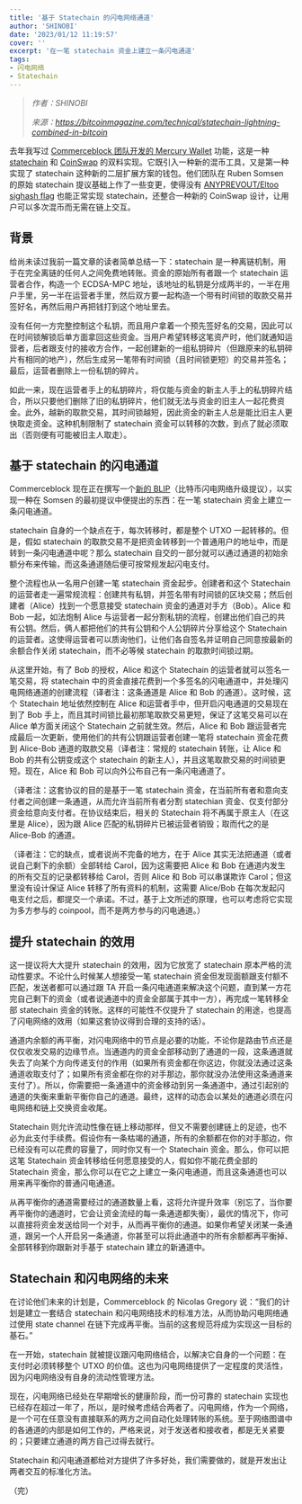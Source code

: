 ```yaml
---
title: '基于 Statechain 的闪电网络通道'
author: 'SHINOBI'
date: '2023/01/12 11:19:57'
cover: ''
excerpt: '在一笔 statechain 资金上建立一条闪电通道'
tags:
- 闪电网络
- Statechain
---
```



> *作者：SHINOBI*
> 
> *来源：<https://bitcoinmagazine.com/technical/statechain-lightning-combined-in-bitcoin>*



去年我写过 [Commerceblock 团队开发的 Mercury Wallet](https://bitcoinmagazine.com/technical/a-new-privacy-tool-for-bitcoin) 功能，这是一种 [statechain](https://bitcoinmagazine.com/technical/statechains-sending-keys-not-coins-to-scale-bitcoin-off-chain) 和 [CoinSwap](https://en.bitcoin.it/wiki/CoinSwap) 的双料实现。它既引入一种新的混币工具，又是第一种实现了 statechain 这种新的二层扩展方案的钱包。他们团队在 Ruben Somsen 的原始 statechain 提议基础上作了一些变更，使得没有 [ANYPREVOUT/Eltoo sighash flag](https://bitcoinmagazine.com/technical/how-sighash-anyprevout-and-eltoo-could-improve-the-lightning-network) 也能正常实现 statechain，还整合一种新的 CoinSwap 设计，让用户可以多次混币而无需在链上交互。

## 背景

给尚未读过我前一篇文章的读者简单总结一下：statechain 是一种离链机制，用于在完全离链的任何人之间免费地转账。资金的原始所有者跟一个 statechain 运营者合作，构造一个 ECDSA-MPC 地址，该地址的私钥是分成两半的，一半在用户手里，另一半在运营者手里，然后双方要一起构造一个带有时间锁的取款交易并签好名，再然后用户再把钱打到这个地址里去。

没有任何一方完整控制这个私钥，而且用户拿着一个预先签好名的交易，因此可以在时间锁解锁后单方面拿回这些资金。当用户希望转移这笔资产时，他们就通知运营者，后者跟支付的接收方合作，一起创建新的一组私钥碎片（但跟原来的私钥碎片有相同的地产），然后生成另一笔带有时间锁（且时间锁更短）的交易并签名；最后，运营者删除上一份私钥的碎片。

如此一来，现在运营者手上的私钥碎片，将仅能与资金的新主人手上的私钥碎片结合，所以只要他们删除了旧的私钥碎片，他们就无法与资金的旧主人一起花费资金。此外，越新的取款交易，其时间锁越短，因此资金的新主人总是能比旧主人更快取走资金。这种机制限制了 statechain 资金可以转移的次数，到点了就必须取出（否则便有可能被旧主人取走）。

## 基于 statechain 的闪电通道

Commerceblock 现在正在撰写一个[新的 BLIP](https://github.com/commerceblock/blip-XXXX/blob/main/blip-XXXX.md)（比特币闪电网络升级提议），以实现一种在 Somsen 的最初提议中便提出的东西：在一笔 statechain 资金上建立一条闪电通道。

statechain 自身的一个缺点在于，每次转移时，都是整个 UTXO 一起转移的。但是，假如 statechain 的取款交易不是把资金转移到一个普通用户的地址中，而是转到一条闪电通道中呢？那么 statechain 自交的一部分就可以通过通道的初始余额分布来传输，而这条通道随后便可按常规发起闪电支付。

整个流程也从一名用户创建一笔 statechain 资金起步。创建者和这个 Statechain 的运营者走一遍常规流程：创建共有私钥，并签名带有时间锁的区块交易；然后创建者（Alice）找到一个愿意接受 statechain 资金的通道对手方（Bob）。Alice 和 Bob 一起，如法炮制 Alice 与运营者一起分割私钥的流程，创建出他们自己的共有公钥。然后，俩人都把他们的共有公钥和个人公钥碎片分享给这个 Statechain 的运营者。这使得运营者可以质询他们，让他们各自签名并证明自己同意按最新的余额合作关闭 statechain，而不必等候 statechain 的取款时间锁过期。

从这里开始，有了 Bob 的授权，Alice 和这个 Statechain 的运营者就可以签名一笔交易，将 statechain 中的资金直接花费到一个多签名的闪电通道中，并处理闪电网络通道的创建流程（译者注：这条通道是 Alice 和 Bob 的通道）。这时候，这个 Statechain 地址依然控制在 Alice 和运营者手中，但开启闪电通道的交易现在到了 Bob 手上，而且其时间锁比最初那笔取款交易更短，保证了这笔交易可以在 Alice 单方面关闭这个 Statechain 之前就生效。然后，Alice 和 Bob 跟运营者完成最后一次更新，使用他们的共有公钥跟运营者创建一笔将 statechain 资金花费到 Alice-Bob 通道的取款交易（译者注：常规的 statechain 转账，让 Alice 和 Bob 的共有公钥变成这个 statechain 的新主人），并且这笔取款交易的时间锁更短。现在，Alice 和 Bob 可以向外公布自己有一条闪电通道了。

（译者注：这套协议的目的是基于一笔 statechain 资金，在当前所有者和意向支付者之间创建一条通道，从而允许当前所有者分割 statechian 资金、仅支付部分资金给意向支付者。在协议结束后，相关的 Statechain 将不再属于原主人（在这里是 Alice），因为跟 Alice 匹配的私钥碎片已被运营者销毁；取而代之的是 Alice-Bob 的通道。

（译者注：它的缺点，或者说尚不完备的地方，在于 Alice 其实无法把通道（或者说自己剩下的余额）全部转给 Carol，因为这需要把 Alice 和 Bob 在通道内发生的所有交互的记录都转移给 Carol，否则 Alice 和 Bob 可以串谋欺诈 Carol；但这里没有设计保证 Alice 转移了所有资料的机制，这需要 Alice/Bob 在每次发起闪电支付之后，都提交一个承诺。不过，基于上文所述的原理，也可以考虑将它实现为多方参与的 coinpool，而不是两方参与的闪电通道。）

## 提升 statechain 的效用

这一提议将大大提升 statechain 的效用，因为它放宽了 statechain 原本严格的流动性要求。不论什么时候某人想接受一笔 statechain 资金但发现面额跟支付额不匹配，发送者都可以通过跟 TA 开启一条闪电通道来解决这个问题，直到某一方花完自己剩下的资金（或者说通道中的资金全部属于其中一方），再完成一笔转移全部 statechain 资金的转账。这样的可能性不仅提升了 statechain 的用途，也提高了闪电网络的效用（如果这套协议得到合理的支持的话）。

通道内余额的再平衡，对闪电网络中的节点是必要的功能，不论你是路由节点还是仅仅收发交易的边缘节点。当通道内的资金全部移动到了通道的一段，这条通道就失去了向某个方向传递支付的作用（如果所有资金都在你这边，你就没法通过这条通道收取支付了；如果所有资金都在你的对手那边，那你就没办法使用这条通道来支付了）。所以，你需要把一条通道中的资金移动到另一条通道中，通过引起别的通道的失衡来重新平衡你自己的通道。最终，这样的动态会以某处的通道必须在闪电网络和链上交换资金收尾。

Statechain 则允许流动性像在链上移动那样，但又不需要创建链上的足迹，也不必为此支付手续费。假设你有一条枯竭的通道，所有的余额都在你的对手那边，你已经没有可以花费的容量了，同时你又有一个 Statechain 资金。那么，你可以把这笔 Statechain 资金转移给任何愿意接受的人，假如你不能花费全部的 Statechain 资金，那么你可以在它之上建立一条闪电通道，而且这条通道也可以用来再平衡你的普通闪电通道。

从再平衡你的通道需要经过的通道数量上看，这将允许提升效率（别忘了，当你要再平衡你的通道时，它会让资金流经的每一条通道都失衡），最优的情况下，你可以直接将资金发送给同一个对手，从而再平衡你的通道。如果你希望关闭某一条通道，跟另一个人开启另一条通道，你甚至可以将此通道中的所有余额都再平衡掉、全部转移到你跟新对手基于 statechain 建立的新通道中。

## Statechain 和闪电网络的未来

在讨论他们未来的计划是，Commerceblock 的 Nicolas Gregory 说：“我们的计划是建立一套结合 statechain 和闪电网络技术的标准方法，从而协助闪电网络通过使用 state channel 在链下完成再平衡。当前的这套规范将成为实现这一目标的基石。”

在一开始，statechain 就被提议跟闪电网络结合，以解决它自身的一个问题：在支付时必须转移整个 UTXO 的价值。这也为闪电网络提供了一定程度的灵活性，因为闪电网络没有自身的流动性管理方法。

现在，闪电网络已经处在早期增长的健康阶段，而一份可靠的 statechain 实现也已经存在超过一年了，所以，是时候考虑结合两者了。闪电网络，作为一个网络，是一个可在任意没有直接联系的两方之间自动化处理转账的系统。至于网络图谱中的各通道的内部是如何工作的，严格来说，对于发送者和接收者，都是无关紧要的；只要建立通道的两方自己过得去就行。

Statechain 和闪电通道都给对方提供了许多好处，我们需要做的，就是开发出让两者交互的标准化方法。

（完）